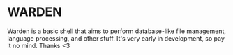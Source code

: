# WARDEN #

Warden is a basic shell that aims to perform database-like file management, language processing, and other stuff. It's very early in development, so pay it no mind. Thanks <3
